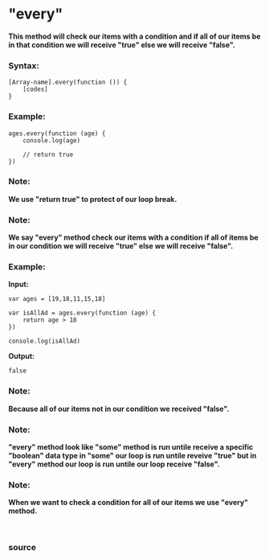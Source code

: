 # "every"

**This method will check our items with a condition and if all of our items be in that condition we will receive "true" else we will receive "false".**

### Syntax:
```
[Array-name].every(function ()) {
	[codes]
}
```

### Example:
```
ages.every(function (age) {
	console.log(age)

	// return true
})
```

### Note: 
**We use "return true" to protect of our loop break.**

### Note: 
**We say "every" method check our items with a condition if all of items be in our condition we will receive "true" else we will receive "false".**

### Example:

**Input:**
```
var ages = [19,18,11,15,18]

var isAllAd = ages.every(function (age) {
	return age > 18
})

console.log(isAllAd)
```

**Output:**
```
false
```

### Note: 
**Because all of our items not in our condition we received "false".**

### Note: 
**"every" method look like "some" method is run untile receive a specific "boolean" data type in "some" our loop is run untile reveive "true" but in "every" method our loop is run untile our loop receive "false".**

### Note: 
**When we want to check a condition for all of our items we use "every" method.**



<br>

### <a href="https://www.w3schools.com/jsref/jsref_every.asp" style="text-decoration: none;"> source </a>